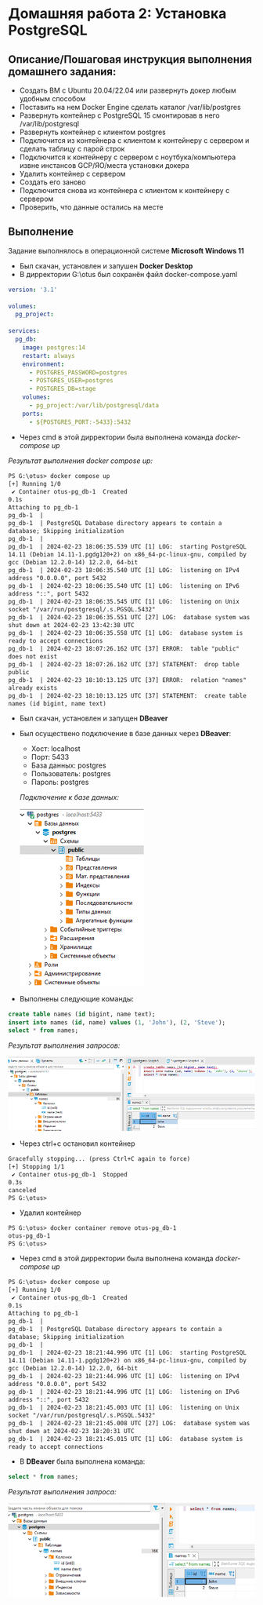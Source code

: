 # Домашняя работа 2: Установка PostgreSQL

## Описание/Пошаговая инструкция выполнения домашнего задания:

* Создать ВМ с Ubuntu 20.04/22.04 или развернуть докер любым удобным способом
* Поставить на нем Docker Engine
сделать каталог /var/lib/postgres
* Развернуть контейнер с PostgreSQL 15 смонтировав в него /var/lib/postgresql
* Развернуть контейнер с клиентом postgres
* Подключится из контейнера с клиентом к контейнеру с сервером и сделать таблицу с парой строк
* Подключится к контейнеру с сервером с ноутбука/компьютера извне инстансов GCP/ЯО/места установки докера
* Удалить контейнер с сервером
* Создать его заново
* Подключится снова из контейнера с клиентом к контейнеру с сервером
* Проверить, что данные остались на месте

## Выполнение

Задание выполнялось в операционной системе **Microsoft Windows 11**

* Был скачан, установлен и запушен **Docker Desktop**
* В дирректории G:\otus был сохранён файл docker-compose.yaml

```yaml
version: '3.1'

volumes:
  pg_project:

services:
  pg_db:
    image: postgres:14
    restart: always
    environment:
      - POSTGRES_PASSWORD=postgres
      - POSTGRES_USER=postgres
      - POSTGRES_DB=stage
    volumes:
      - pg_project:/var/lib/postgresql/data
    ports:
      - ${POSTGRES_PORT:-5433}:5432
```

* Через cmd в этой дирректории была выполнена команда *docker-compose up*


*Результат выполнения docker compose up:*
```console
PS G:\otus> docker compose up
[+] Running 1/0
 ✔ Container otus-pg_db-1  Created                                                                                                                                             0.1s
Attaching to pg_db-1
pg_db-1  |
pg_db-1  | PostgreSQL Database directory appears to contain a database; Skipping initialization
pg_db-1  |
pg_db-1  | 2024-02-23 18:06:35.539 UTC [1] LOG:  starting PostgreSQL 14.11 (Debian 14.11-1.pgdg120+2) on x86_64-pc-linux-gnu, compiled by gcc (Debian 12.2.0-14) 12.2.0, 64-bit
pg_db-1  | 2024-02-23 18:06:35.540 UTC [1] LOG:  listening on IPv4 address "0.0.0.0", port 5432
pg_db-1  | 2024-02-23 18:06:35.540 UTC [1] LOG:  listening on IPv6 address "::", port 5432
pg_db-1  | 2024-02-23 18:06:35.545 UTC [1] LOG:  listening on Unix socket "/var/run/postgresql/.s.PGSQL.5432"
pg_db-1  | 2024-02-23 18:06:35.551 UTC [27] LOG:  database system was shut down at 2024-02-23 13:42:38 UTC
pg_db-1  | 2024-02-23 18:06:35.558 UTC [1] LOG:  database system is ready to accept connections
pg_db-1  | 2024-02-23 18:07:26.162 UTC [37] ERROR:  table "public" does not exist
pg_db-1  | 2024-02-23 18:07:26.162 UTC [37] STATEMENT:  drop table public
pg_db-1  | 2024-02-23 18:10:13.125 UTC [37] ERROR:  relation "names" already exists
pg_db-1  | 2024-02-23 18:10:13.125 UTC [37] STATEMENT:  create table names (id bigint, name text)
```

* Был скачан, установлен и запущен **DBeaver**
* Был осуществено подключение в базе данных через **DBeaver**:
    * Хост: localhost
    * Порт: 5433
    * База данных: postgres
    * Пользователь: postgres
    * Пароль: postgres

    *Подключение к базе данных:*

    ![подключение к базе](connect_db.png)


* Выполнены следующие команды:

```sql
create table names (id bigint, name text);
insert into names (id, name) values (1, 'John'), (2, 'Steve');
select * from names;
```

*Результат выполнения запросов:*

![выполнение запросов](execute1.png)

* Через ctrl+c остановил контейнер

```console
Gracefully stopping... (press Ctrl+C again to force)
[+] Stopping 1/1
 ✔ Container otus-pg_db-1  Stopped                                                                                                                                             0.3s
canceled
PS G:\otus>
```

* Удалил контейнер

```console
PS G:\otus> docker container remove otus-pg_db-1
otus-pg_db-1
PS G:\otus>
```


* Через cmd в этой дирректории была выполнена команда *docker-compose up*

```console
PS G:\otus> docker compose up
[+] Running 1/0
 ✔ Container otus-pg_db-1  Created                                                                                                                                             0.1s
Attaching to pg_db-1
pg_db-1  |
pg_db-1  | PostgreSQL Database directory appears to contain a database; Skipping initialization
pg_db-1  |
pg_db-1  | 2024-02-23 18:21:44.996 UTC [1] LOG:  starting PostgreSQL 14.11 (Debian 14.11-1.pgdg120+2) on x86_64-pc-linux-gnu, compiled by gcc (Debian 12.2.0-14) 12.2.0, 64-bit
pg_db-1  | 2024-02-23 18:21:44.996 UTC [1] LOG:  listening on IPv4 address "0.0.0.0", port 5432
pg_db-1  | 2024-02-23 18:21:44.996 UTC [1] LOG:  listening on IPv6 address "::", port 5432
pg_db-1  | 2024-02-23 18:21:45.003 UTC [1] LOG:  listening on Unix socket "/var/run/postgresql/.s.PGSQL.5432"
pg_db-1  | 2024-02-23 18:21:45.008 UTC [27] LOG:  database system was shut down at 2024-02-23 18:20:31 UTC
pg_db-1  | 2024-02-23 18:21:45.015 UTC [1] LOG:  database system is ready to accept connections
```


* В **DBeaver** была выполнена команда:

```sql
select * from names;
```

*Результат выполнения запроса:*

![выполнение запроса](execute2.png)